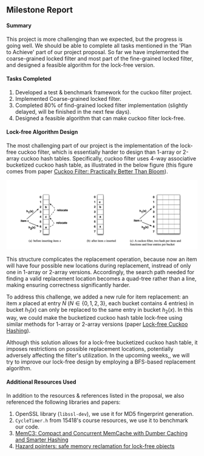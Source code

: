 ## Milestone Report

#### Summary
This project is more challenging than we expected, but the progress is going well. We should be able to complete all tasks mentioned in the 'Plan to Achieve' part of our project proposal. So far we have implemented the coarse-grained locked filter and most part of the fine-grained locked filter, and designed a feasible algorithm for the lock-free version. 

#### Tasks Completed

1. Developed a test & benchmark framework for the cuckoo filter project.
2. Implemented Coarse-grained locked filter.
3. Completed 80% of find-grained locked filter implementation (slightly delayed, will be finished in the next few days).
4. Designed a feasible algorithm that can make cuckoo filter lock-free.

#### Lock-free Algorithm Design

The most challenging part of our project is the implementation of the lock-free cuckoo filter, which is essentially harder to design than 1-array or 2-array cuckoo hash tables. Specifically, cuckoo filter uses 4-way associative bucketized cuckoo hash table, as illustrated in the below figure (this figure comes from paper [Cuckoo Filter: Practically Better Than Bloom](https://www.cs.cmu.edu/~dga/papers/cuckoo-conext2014.pdf)).

<img src="./pic/pic.png" style="zoom:70%" />

This structure complicates the replacement operation, because now  an item will have four possible new locations during replacement, instread of only one in 1-array or 2-array versions. Accordingly, the search path needed for finding a valid replacement location becomes a quad-tree rather than a line, making ensuring correctness significantly harder.

To address this challenge, we added a new rule for item replacement: an item $x$ placed at entry $N$ ($N \in  \{0, 1, 2, 3\}$, each bucket contains 4 entries) in bucket $h_1(x)$ can only be replaced to the same entry in bucket $h_2(x)$. In this way, we could make the bucketized cuckoo hash table lock-free using similar methods for 1-array or 2-array versions (paper [Lock-free Cuckoo Hashing](https://ieeexplore.ieee.org/document/6888938)).

Although this solution allows for a lock-free bucketized cuckoo hash table, it imposes restrictions on possible replacement locations, potentially adversely affecting the filter's utilization. In the upcoming weeks,, we will try to improve our lock-free design by employing a BFS-based replacement algorithm.

#### Additional Resources Used
In addition to the resources & references listed in the proposal, we also referenced the following libraries and papers:
1. OpenSSL library (`libssl-dev`), we use it for MD5 fingerprint generation.
2. `CycleTimer.h` from 15418's course resources, we use it to benchmark our code.
3. [MemC3: Compact and Concurrent MemCache with Dumber Caching and Smarter Hashing](https://www.usenix.org/system/files/conference/nsdi13/nsdi13-final197.pdf)
4. [Hazard pointers: safe memory reclamation for lock-free objects](https://ieeexplore.ieee.org/document/1291819) 